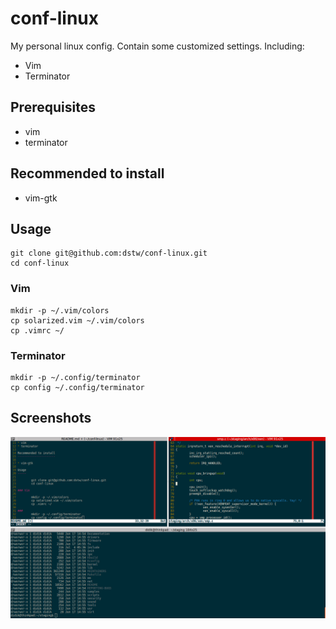 # conf-linux

My personal linux config. Contain some customized settings. Including:

* Vim
* Terminator

Prerequisites
-------------

* vim
* terminator

Recommended to install
----------------------

* vim-gtk

Usage
-----

	git clone git@github.com:dstw/conf-linux.git
	cd conf-linux

### Vim

	mkdir -p ~/.vim/colors
	cp solarized.vim ~/.vim/colors
	cp .vimrc ~/

### Terminator

	mkdir -p ~/.config/terminator
	cp config ~/.config/terminator

Screenshots
-----------

![terminal](https://github.com/dstw/conf-linux/raw/master/screenshots/terminal.png)

